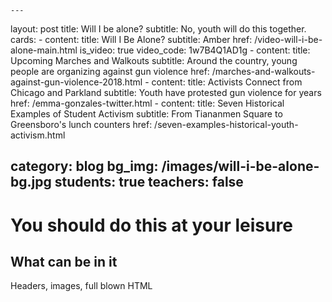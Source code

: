     ---
layout: post
title: Will I be alone?
subtitle: No, youth will do this together.
cards:
    - content: 
        title: Will I Be Alone?
        subtitle: Amber
        href: /video-will-i-be-alone-main.html
        is_video: true
        video_code: 1w7B4Q1AD1g
    - content: 
        title: Upcoming Marches and Walkouts
        subtitle: Around the country, young people are organizing against gun violence
        href: /marches-and-walkouts-against-gun-violence-2018.html
    - content: 
        title: Activists Connect from Chicago and Parkland
        subtitle: Youth have protested gun violence for years
        href: /emma-gonzales-twitter.html
    - content: 
        title: Seven Historical Examples of Student Activism
        subtitle: From Tiananmen Square to Greensboro's lunch counters
        href: /seven-examples-historical-youth-activism.html
        
        
category: blog
bg_img: /images/will-i-be-alone-bg.jpg
students: true
teachers: false
---

You should do this at your leisure
==================================

## What can be in it

Headers, images, full blown HTML

